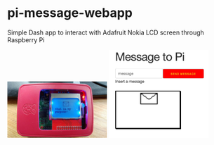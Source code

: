 # pi-message-webapp
Simple Dash app to interact with Adafruit Nokia LCD screen through Raspberry Pi


<p float="left">
  <img src="/img/photoexample1.jpeg" width="45%" />
  <img src="/img/screenshot3.jpeg" width="45%" /> 
</p>
